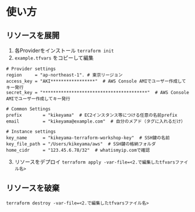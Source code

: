 # 使い方

## リソースを展開

1. 各Providerをインストール `terraform init`
2. `example.tfvars` をコピーして編集

```
# Provider settings
region     = "ap-northeast-1". # 東京リージョン
access_key = "AKI*****************"  # AWS Console AMIでユーザー作成してキー発行
secret_key = "****************************************"  # AWS Console AMIでユーザー作成してキー発行

# Common Settings
prefix        = "kikeyama"  # EC2インスタンス等につける任意の名前prefix
email         = "kikeyama@example.com"  # 自分のメアド（タグに入れるだけ）

# Instance settings
key_name      = "kikeyama-terraform-workshop-key"  # SSH鍵の名前
key_file_path = "/Users/kikeyama/aws"  # SSH鍵の格納フォルダ
home_cidr     = "123.45.6.78/32"  # whatismyip.comで確認
```

3. リソースをデプロイ `terraform apply -var-file=<2.で編集したtfvarsファイル名>`

## リソースを破棄

`terraform destroy -var-file=<2.で編集したtfvarsファイル名>`
